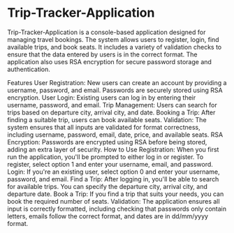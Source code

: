 # Trip-Tracker-Application

Trip-Tracker-Application is a console-based application designed for managing travel bookings. The system allows users to register, login, find available trips, and book seats. It includes a variety of validation checks to ensure that the data entered by users is in the correct format. The application also uses RSA encryption for secure password storage and authentication.

Features
User Registration: New users can create an account by providing a username, password, and email. Passwords are securely stored using RSA encryption.
User Login: Existing users can log in by entering their username, password, and email.
Trip Management: Users can search for trips based on departure city, arrival city, and date.
Booking a Trip: After finding a suitable trip, users can book available seats.
Validation: The system ensures that all inputs are validated for format correctness, including username, password, email, date, price, and available seats.
RSA Encryption: Passwords are encrypted using RSA before being stored, adding an extra layer of security.
How to Use
Registration: When you first run the application, you'll be prompted to either log in or register. To register, select option 1 and enter your username, email, and password.
Login: If you're an existing user, select option 0 and enter your username, password, and email.
Find a Trip: After logging in, you'll be able to search for available trips. You can specify the departure city, arrival city, and departure date.
Book a Trip: If you find a trip that suits your needs, you can book the required number of seats.
Validation: The application ensures all input is correctly formatted, including checking that passwords only contain letters, emails follow the correct format, and dates are in dd/mm/yyyy format.